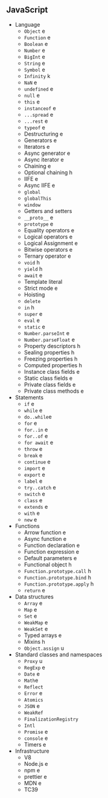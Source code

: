 ## JavaScript

- Language
  - `Object` e
  - `Function` e
  - `Boolean` e
  - `Number` e
  - `BigInt` e
  - `String` e
  - `Symbol` e
  - `Infinity` k
  - `NaN` e
  - `undefined` e
  - `null` e
  - `this` e
  - `instanceof` e
  - `...spread` e
  - `...rest` e
  - `typeof` e
  - Destructuring e
  - Generators e
  - Iterators e
  - Async generator e
  - Async iterator e
  - Chaining e
  - Optional chaining h
  - IIFE e
  - Async IIFE e
  - `global`
  - `globalThis`
  - `window`
  - Getters and setters
  - `__proto__` e
  - `prototype` e
  - Equality operators e
  - Logical operators e
  - Logical Assignment e
  - Bitwise operators e
  - Ternary operator e
  - `void` h
  - `yield` h
  - `await` e
  - Template literal
  - Strict mode e
  - Hoisting
  - `delete` 
  - `in` h
  - `super` e
  - `eval` e
  - `static` e
  - `Number.parseInt` e
  - `Number.parseFloat` e
  - Property descriptors h
  - Sealing properties h
  - Freezing properties h
  - Computed properties h
  - Instance class fields e
  - Static class fields e
  - Private class fields e
  - Private class methods e
- Statements
  - `if` e
  - `while` e
  - `do..while`e
  - `for` e
  - `for..in` e
  - `for..of` e
  - `for await` e
  - `throw` e
  - `break` e
  - `continue` e
  - `import` e
  - `export` e
  - `label` e
  - `try..catch` e
  - `switch` e
  - `class` e
  - `extends` e
  - `with` e
  - `new` e
- Functions
  - Arrow function e
  - Async function e
  - Function declaration e 
  - Function expression e
  - Default parameters e
  - Functional object h
  - `Function.prototype.call` h
  - `Function.prototype.bind` h
  - `Function.prototype.apply` h
  - `return` e
- Data structures
  - `Array` e
  - `Map` e
  - `Set` e
  - `WeakMap` e
  - `WeakSet` e
  - Typed arrays e
  - Mixins h
  - `Object.assign` u
- Standard classes and namespaces
  - `Proxy` u
  - `RegExp` e
  - `Date` e
  - `Math`e
  - `Reflect` 
  - `Error` e
  - `Atomics` 
  - `JSON` e
  - `WeakRef`
  - `FinalizationRegistry`
  - `Intl`
  - `Promise` e
  - `console` e 
  - Timers e
- Infrastructure
  - V8 
  - Node.js e
  - npm e
  - prettier e
  - MDN e
  - TC39
